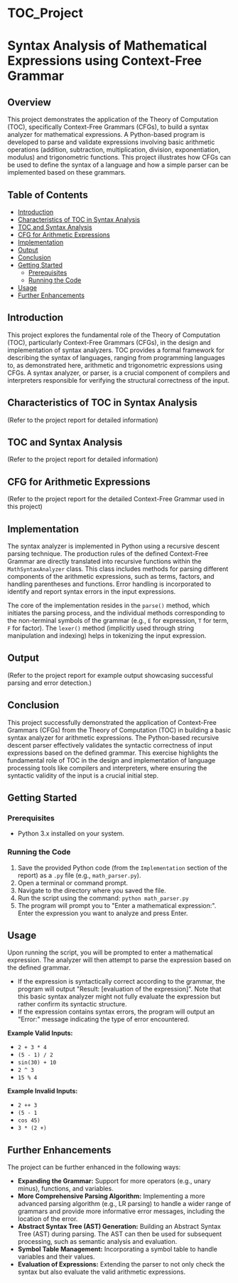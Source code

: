 # TOC_Project
# Syntax Analysis of Mathematical Expressions using Context-Free Grammar

## Overview

This project demonstrates the application of the Theory of Computation (TOC), specifically Context-Free Grammars (CFGs), to build a syntax analyzer for mathematical expressions. A Python-based program is developed to parse and validate expressions involving basic arithmetic operations (addition, subtraction, multiplication, division, exponentiation, modulus) and trigonometric functions. This project illustrates how CFGs can be used to define the syntax of a language and how a simple parser can be implemented based on these grammars.

## Table of Contents

* [Introduction](#introduction)
* [Characteristics of TOC in Syntax Analysis](#characteristics-of-toc-in-syntax-analysis)
* [TOC and Syntax Analysis](#toc-and-syntax-analysis)
* [CFG for Arithmetic Expressions](#cfg-for-arithmetic-expressions)
* [Implementation](#implementation)
* [Output](#output)
* [Conclusion](#conclusion)
* [Getting Started](#getting-started)
    * [Prerequisites](#prerequisites)
    * [Running the Code](#running-the-code)
* [Usage](#usage)
* [Further Enhancements](#further-enhancements)

## Introduction

This project explores the fundamental role of the Theory of Computation (TOC), particularly Context-Free Grammars (CFGs), in the design and implementation of syntax analyzers. TOC provides a formal framework for describing the syntax of languages, ranging from programming languages to, as demonstrated here, arithmetic and trigonometric expressions using CFGs. A syntax analyzer, or parser, is a crucial component of compilers and interpreters responsible for verifying the structural correctness of the input.

## Characteristics of TOC in Syntax Analysis

(Refer to the project report for detailed information)

## TOC and Syntax Analysis

(Refer to the project report for detailed information)

## CFG for Arithmetic Expressions

(Refer to the project report for the detailed Context-Free Grammar used in this project)

## Implementation

The syntax analyzer is implemented in Python using a recursive descent parsing technique. The production rules of the defined Context-Free Grammar are directly translated into recursive functions within the `MathSyntaxAnalyzer` class. This class includes methods for parsing different components of the arithmetic expressions, such as terms, factors, and handling parentheses and functions. Error handling is incorporated to identify and report syntax errors in the input expressions.

The core of the implementation resides in the `parse()` method, which initiates the parsing process, and the individual methods corresponding to the non-terminal symbols of the grammar (e.g., `E` for expression, `T` for term, `F` for factor). The `lexer()` method (implicitly used through string manipulation and indexing) helps in tokenizing the input expression.

## Output

(Refer to the project report for example output showcasing successful parsing and error detection.)

## Conclusion

This project successfully demonstrated the application of Context-Free Grammars (CFGs) from the Theory of Computation (TOC) in building a basic syntax analyzer for arithmetic expressions. The Python-based recursive descent parser effectively validates the syntactic correctness of input expressions based on the defined grammar. This exercise highlights the fundamental role of TOC in the design and implementation of language processing tools like compilers and interpreters, where ensuring the syntactic validity of the input is a crucial initial step.

## Getting Started

### Prerequisites

* Python 3.x installed on your system.

### Running the Code

1.  Save the provided Python code (from the `Implementation` section of the report) as a `.py` file (e.g., `math_parser.py`).
2.  Open a terminal or command prompt.
3.  Navigate to the directory where you saved the file.
4.  Run the script using the command: `python math_parser.py`
5.  The program will prompt you to "Enter a mathematical expression:". Enter the expression you want to analyze and press Enter.

## Usage

Upon running the script, you will be prompted to enter a mathematical expression. The analyzer will then attempt to parse the expression based on the defined grammar.

* If the expression is syntactically correct according to the grammar, the program will output "Result: [evaluation of the expression]". Note that this basic syntax analyzer might not fully evaluate the expression but rather confirm its syntactic structure.
* If the expression contains syntax errors, the program will output an "Error:" message indicating the type of error encountered.

**Example Valid Inputs:**

* `2 + 3 * 4`
* `(5 - 1) / 2`
* `sin(30) + 10`
* `2 ^ 3`
* `15 % 4`

**Example Invalid Inputs:**

* `2 ++ 3`
* `(5 - 1`
* `cos 45)`
* `3 * (2 +)`

## Further Enhancements

The project can be further enhanced in the following ways:

* **Expanding the Grammar:** Support for more operators (e.g., unary minus), functions, and variables.
* **More Comprehensive Parsing Algorithm:** Implementing a more advanced parsing algorithm (e.g., LR parsing) to handle a wider range of grammars and provide more informative error messages, including the location of the error.
* **Abstract Syntax Tree (AST) Generation:** Building an Abstract Syntax Tree (AST) during parsing. The AST can then be used for subsequent processing, such as semantic analysis and evaluation.
* **Symbol Table Management:** Incorporating a symbol table to handle variables and their values.
* **Evaluation of Expressions:** Extending the parser to not only check the syntax but also evaluate the valid arithmetic expressions.
